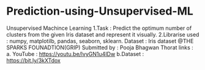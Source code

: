 # Prediction-using-Unsupervised-ML
Unsupervised Machince Learning
1.Task : Predict the optimum number of clusters from the given Iris dataset and represent it visually.
2.Librarise used : numpy, matplotilb, pandas, seaborn, sklearn.
Dataset : Iris dataset @THE SPARKS FOUNADTION(GRIP)
Submitted by : Pooja Bhagwan Thorat
links :
a. YouTube : https://youtu.be/lvyGN1u4IDw
b.Dataset : https://bit.ly/3kXTdox 
